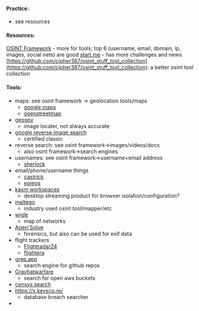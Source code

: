 #### Practice:
- see resources

#### Resources:
[OSINT Framework](https://osintframework.com/) - more for tools; top 6 (username, email, domain, ip, images, social nets) are good
[start.me](https://start.me/p/DPYPMz/the-ultimate-osint-collection) - has more challenges and news
[https://github.com/cipher387/osint_stuff_tool_collection](https://github.com/cipher387/osint_stuff_tool_collection): a better osint tool collection

#### Tools:
- maps: see osint framework -> geolocation tools/maps
	- [google maps](https://www.google.com/maps)
	- [openstreetmap](www.openstreetmap.org)
- [geospy](https://geospy.ai/)
	- image locater, not always accurate
- [google reverse image search](https://images.google.com/)
	- certified classic
- reverse search: see osint framework->images/videos/docs
	- also osint framework->search engines
- usernames: see osint framework->username+email address
	- [sherlock](https://github.com/sherlock-project/sherlock)
- email/phone/username things
	- [castrick](https://castrickclues.com/)
	- [epieos](https://epieos.com/)
- [kasm workspaces](https://kasmweb.com/)
	- desktop streaming product for browser isolation/configuration?
- [maltego](https://www.maltego.com/downloads/)
	- industry used osint tool/mapper/etc
- [wigle](https://wigle.net/)
	- map of networks
- [Aperi'Solve](https://aperisolve.com/)
	- forensics, but also can be used for exif data
- flight trackers
	- [Flightradar24](https://www.flightradar24.com/42.65,-71.16/6)
	- [flightera](https://www.flightera.net/)
- [grep.app](https://grep.app/)
	- search engine for github repos
- [Grayhatwarfare](https://grayhatwarfare.com/) 
	- search for open aws buckets
- [censys search](https://search.censys.io/)
- https://x.keysco.re/
	- database breach searcher
- 


